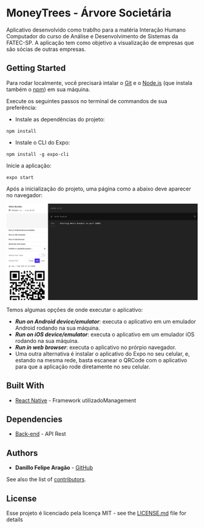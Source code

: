 # MoneyTrees - Árvore Societária

Aplicativo desenvolvido como trablho para a  matéria Interação Humano Computador do curso de Análise e Desenvolvimento de Sistemas da FATEC-SP.
A aplicação tem como objetivo a visualização de empresas que são sócias de outras empresas.

## Getting Started

Para rodar localmente, você precisará intalar o [Git](https://git-scm.com) e o [Node.js](https://nodejs.org/en/download/) (que instala também o [npm](https://www.npmjs.com)) em sua máquina.

Execute os seguintes passos no terminal de commandos de sua preferência:

- Instale as dependências do projeto:
```
npm install
```

- Instale o CLI do Expo:
```
npm install -g expo-cli
```

Inicie a aplicação:
```
expo start
```

Após a inicialização do projeto, uma página como a abaixo deve aparecer no navegador:

![](./.readme/inicio_expo.png)

Temos algumas opções de onde executar o aplicativo:
- ***Run on Android device/emulator***: executa o aplicativo em um emulador Android rodando na sua máquina. 
- ***Run on iOS device/emulator***: executa o aplicativo em um emulador iOS rodando na sua máquina.
- ***Run in web browser***: executa o aplicativo no prórpio navegador.
- Uma outra alternativa é instalar o aplicativo do Expo no seu celular, e, estando na mesma rede, basta escanear o QRCode com o aplicativo para que a aplicação rode diretamente no seu celular. 

## Built With

* [React Native](https://reactnative.dev) - Framework utilizadoManagement

## Dependencies
* [Back-end](https://github.com/guisena888/arvore-societaria-api) - API Rest

## Authors

* **Danillo Felipe Aragão** - [GitHub](https://github.com/danilloaragao)

See also the list of [contributors](https://github.com/your/project/contributors).

## License

Esse projeto é licenciado pela licença MIT - see the [LICENSE.md](LICENSE.md) file for details